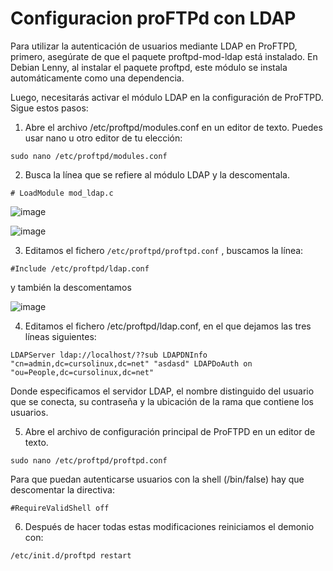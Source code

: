 # Configuracion proFTPd con LDAP

Para utilizar la autenticación de usuarios mediante LDAP en ProFTPD, primero, asegúrate de que el paquete proftpd-mod-ldap está instalado. En Debian Lenny, al instalar el paquete proftpd, este módulo se instala automáticamente como una dependencia.

Luego, necesitarás activar el módulo LDAP en la configuración de ProFTPD. Sigue estos pasos:

1. Abre el archivo /etc/proftpd/modules.conf en un editor de texto. Puedes usar nano u otro editor de tu elección:

```
sudo nano /etc/proftpd/modules.conf
```

2. Busca la línea que se refiere al módulo LDAP y la descomentala.

```# LoadModule mod_ldap.c```

![image](https://github.com/Scosrom/Servicios-en-red/assets/114906778/2d612eea-5dd1-4227-8167-839a2a6b3dd7)

![image](https://github.com/Scosrom/Servicios-en-red/assets/114906778/3d335c6d-6bd0-4a70-9758-1e77b93a215c)


3. Editamos el fichero ```/etc/proftpd/proftpd.conf``` , buscamos la línea:

```
#Include /etc/proftpd/ldap.conf
```
y también la descomentamos

![image](https://github.com/Scosrom/Servicios-en-red/assets/114906778/962e7a11-d5e2-49b6-b855-28124088f51b)

4. Editamos el fichero /etc/proftpd/ldap.conf, en el que dejamos las tres líneas siguientes:

```
LDAPServer ldap://localhost/??sub LDAPDNInfo "cn=admin,dc=cursolinux,dc=net" "asdasd" LDAPDoAuth on "ou=People,dc=cursolinux,dc=net"
```
Donde especificamos el servidor LDAP, el nombre distinguido del usuario que se conecta, su contraseña y la ubicación de la rama que contiene los usuarios.

5. Abre el archivo de configuración principal de ProFTPD en un editor de texto.

```
sudo nano /etc/proftpd/proftpd.conf
```

Para que puedan autenticarse usuarios con la shell (/bin/false) hay que descomentar la directiva:

```
#RequireValidShell off 
```

6. Después de hacer todas estas modificaciones reiniciamos el demonio con:

```
/etc/init.d/proftpd restart 
```
